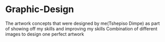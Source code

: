 # Graphic-Design
The artwork concepts that were designed by me(Tshepiso Dimpe) as part of showing off my skills and improving my skills
Combination of different images to design one perfect artwork
